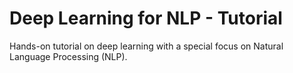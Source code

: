 # Deep Learning for NLP - Tutorial
Hands-on tutorial on deep learning with a special focus on Natural Language Processing (NLP).
